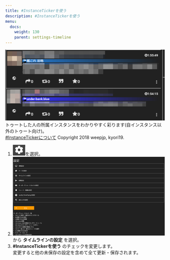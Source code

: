 ```yaml
---
title: #InstanceTickerを使う
description: #InstanceTickerを使う
menu:
  docs:
    weight: 130
    parent: settings-timeline
---
```


![settings9](https://raw.githubusercontent.com/cutls/TheDeskDocs/master/media/settins9.png)  
トゥートした人の所属インスタンスをわかりやすく彩ります(自インスタンス以外のトゥート向け)。<br>
<a href="https://cdn.weep.me/mastodon/">#InstanceTickerについて</a> Copyright 2018 weepjp, kyori19.<br>

1. ![settings1](https://raw.githubusercontent.com/cutls/TheDeskDocs/master/media/settings1.png)を選択。
1. ![settings2](https://raw.githubusercontent.com/cutls/TheDeskDocs/master/media/settings2.png)から __タイムラインの設定__ を選択。
1.  __#InstanceTickerを使う__ のチェックを変更します。  
変更すると他の未保存の設定を含めて全て更新・保存されます。
